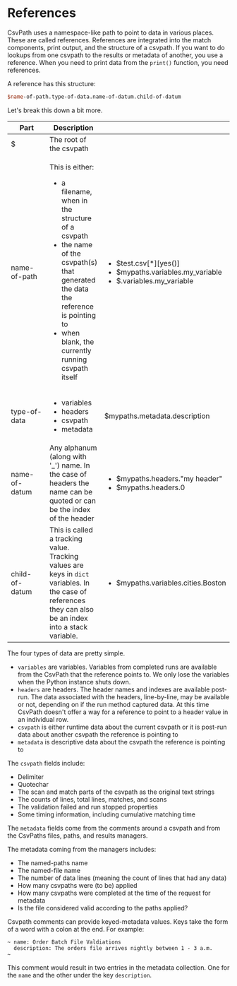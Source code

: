 # References

CsvPath uses a namespace-like path to point to data in various places. These are called references. References are integrated into the match components, print output, and the structure of a csvpath. If you want to do lookups from one csvpath to the results or metadata of another, you use a reference. When you need to print data from the `print()` function, you need references.

A reference has this structure:&#x20;

```perl
$name-of-path.type-of-data.name-of-datum.child-of-datum
```

Let's break this down a bit more.&#x20;

<table><thead><tr><th width="137">Part</th><th>Description</th><th></th></tr></thead><tbody><tr><td>$</td><td>The root of the csvpath </td><td></td></tr><tr><td>name-of-path</td><td><p>This is either: </p><ul><li>a filename, when in the structure of a csvpath</li><li>the name of the csvpath(s) that generated the data the reference is pointing to</li><li>when blank, the currently running csvpath itself </li></ul></td><td><ul><li>$test.csv[*][yes()]</li><li>$mypaths.variables.my_variable</li><li>$.variables.my_variable</li></ul></td></tr><tr><td>type-of-data</td><td><ul><li>variables</li><li>headers</li><li>csvpath</li><li>metadata</li></ul></td><td>$mypaths.metadata.description</td></tr><tr><td>name-of-datum</td><td>Any alphanum (along with '_') name. In the case of headers the name can be quoted or can be the index of the header</td><td><ul><li>$mypaths.headers."my header"</li><li>$mypaths.headers.0</li></ul></td></tr><tr><td>child-of-datum</td><td>This is called a tracking value. Tracking values are keys in <code>dict</code> variables. In the case of references they can also be an index into a stack variable.</td><td><ul><li>$mypaths.variables.cities.Boston</li></ul></td></tr></tbody></table>

The four types of data are pretty simple.&#x20;

* `variables` are variables. Variables from completed runs are available from the CsvPath that the reference points to. We only lose the variables when the Python instance shuts down.
* `headers` are headers. The header names and indexes are available post-run. The data associated with the headers, line-by-line, may be available or not, depending on if the run method captured data. At this time CsvPath doesn't offer a way for a reference to point to a header value in an individual row.&#x20;
* `csvpath` is either runtime data about the current csvpath or it is post-run data about another csvpath the reference is pointing to
* `metadata` is descriptive data about the csvpath the reference is pointing to

The `csvpath` fields include:&#x20;

* Delimiter
* Quotechar
* The scan and match parts of the csvpath as the original text strings
* The counts of lines, total lines, matches, and scans
* The validation failed and run stopped properties
* Some timing information, including cumulative matching time

The `metadata` fields come from the comments around a csvpath and from the CsvPaths files, paths, and results managers.&#x20;

The metadata coming from the managers includes:&#x20;

* The named-paths name
* The named-file name
* The number of data lines (meaning the count of lines that had any data)
* How many csvpaths were (to be) applied&#x20;
* How many csvpaths were completed at the time of the request for metadata
* Is the file considered valid according to the paths applied?&#x20;

Csvpath comments can provide keyed-metadata values. Keys take the form of a word with a colon at the end. For example:

```clike
~ name: Order Batch File Valdiations
  description: The orders file arrives nightly between 1 - 3 a.m.
~ 
```

This comment would result in two entries in the metadata collection. One for the `name` and the other under the key `description`.

